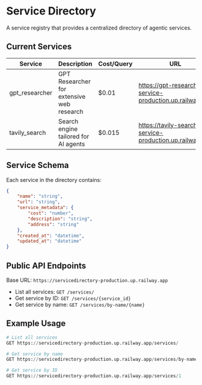 # Service Directory

A service registry that provides a centralized directory of agentic services.

## Current Services

| Service | Description | Cost/Query | URL |
|---------|-------------|------|-----|
| gpt_researcher | GPT Researcher for extensive web research | $0.01 | https://gpt-researcher-service-production.up.railway.app |
| tavily_search | Search engine tailored for AI agents | $0.015 | https://tavily-search-service-production.up.railway.app |


## Service Schema

Each service in the directory contains:
```json
{
    "name": "string",
    "url": "string",
    "service_metadata": {
        "cost": "number",
        "description": "string",
        "address": "string"
    },
    "created_at": "datetime",
    "updated_at": "datetime"
}
```

## Public API Endpoints

Base URL: `https://servicedirectory-production.up.railway.app`

- List all services: `GET /services/`
- Get service by ID: `GET /services/{service_id}`
- Get service by name: `GET /services/by-name/{name}`

## Example Usage

```python
# List all services
GET https://servicedirectory-production.up.railway.app/services/

# Get service by name
GET https://servicedirectory-production.up.railway.app/services/by-name/gpt_researcher

# Get service by ID
GET https://servicedirectory-production.up.railway.app/services/1
```